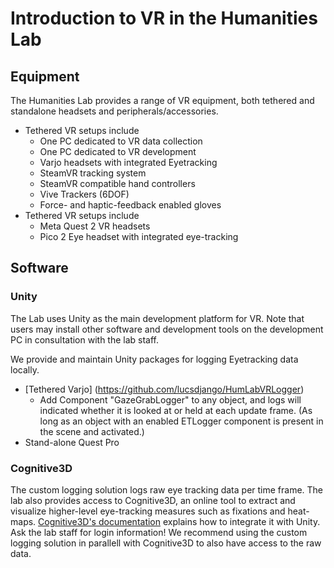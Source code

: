 # Introduction to VR in the Humanities Lab

## Equipment
The Humanities Lab provides a range of VR equipment, both tethered and standalone headsets and peripherals/accessories.

- Tethered VR setups include
	+ One PC dedicated to VR data collection
	+ One PC dedicated to VR development
	+ Varjo headsets with integrated Eyetracking
	+ SteamVR tracking system
	+ SteamVR compatible hand controllers
	+ Vive Trackers (6DOF)
	+ Force- and haptic-feedback enabled gloves
- Tethered VR setups include
	+ Meta Quest 2 VR headsets
	+ Pico 2 Eye headset with integrated eye-tracking

	
## Software


### Unity
The Lab uses Unity as the main development platform for VR. Note that users may install other software and development tools on the development PC in consultation with the lab staff.

We provide and maintain Unity packages for logging Eyetracking data locally.

- [Tethered Varjo] (https://github.com/lucsdjango/HumLabVRLogger)
  - Add Component "GazeGrabLogger" to any object, and logs will indicated whether it is looked at or held at each update frame. (As long as an object with an enabled ETLogger component is present in the scene and activated.)
- Stand-alone Quest Pro


### Cognitive3D

The custom logging solution logs raw eye tracking data per time frame. The lab also provides access to Cognitive3D, an online tool to extract and visualize higher-level eye-tracking measures such as fixations and heat-maps. [Cognitive3D's documentation](https://docs.cognitive3d.com/unity/minimal-setup-guide/) explains how to integrate it with Unity. Ask the lab staff for login information! We recommend using the custom logging solution in parallell with Cognitive3D to also have access to the raw data.


 
